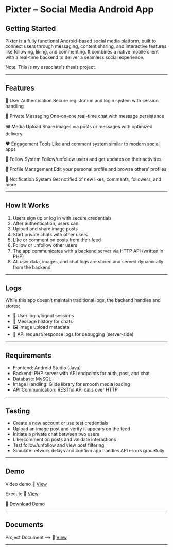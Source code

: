 # Pixter – Social Media Android App

## Getting Started

Pixter is a fully functional Android-based social media platform, built to connect users through messaging, content sharing, and interactive features like following, liking, and commenting.
It combines a native mobile client with a real-time backend to deliver a seamless social experience.

Note: This is my associate's thesis project.

---


## Features

🔐 User Authentication
Secure registration and login system with session handling

💬 Private Messaging
One-on-one real-time chat with message persistence

🖼️ Media Upload
Share images via posts or messages with optimized delivery

❤️ Engagement Tools
Like and comment system similar to modern social apps

👥 Follow System
Follow/unfollow users and get updates on their activities

🧾 Profile Management
Edit your personal profile and browse others’ profiles

🔔 Notification System
Get notified of new likes, comments, followers, and more

---

##  How It Works

1. Users sign up or log in with secure credentials
2. After authentication, users can:
3. Upload and share image posts
4. Start private chats with other users
5. Like or comment on posts from their feed
6. Follow or unfollow other users
7. The app communicates with a backend server via HTTP API (written in PHP)
8. All user data, images, and chat logs are stored and served dynamically from the backend

---

## Logs

While this app doesn’t maintain traditional logs, the backend handles and stores:

- 📅 User login/logout sessions
- 💬 Message history for chats
- 🖼️ Image upload metadata
- 🔁 API request/response logs for debugging (server-side)

---

## Requirements

- Frontend: Android Studio (Java)
- Backend: PHP server with API endpoints for auth, post, and chat
- Database: MySQL
- Image Handling: Glide library for smooth media loading
- API Communication: RESTful API calls over HTTP

---

## Testing

- Create a new account or use test credentials
- Upload an image post and verify it appears on the feed
- Initiate a private chat between two users
- Like/comment on posts and validate interactions
- Test follow/unfollow and view post filtering
- Simulate network delays and confirm app handles API errors gracefully

---

## Demo


Video demo 📎 [View](https://drive.google.com/drive/folders/1GMQ3wglrvox8y-5vk_1mhwkJqWr6xYAO?usp=sharing)


Execute 📎 [View](https://drive.google.com/drive/folders/1jcLYNyGRzP5QNjmCe4ZjFo0kQ9PrYZ6S?usp=sharing)


📎 [Download Demo](https://drive.google.com/file/d/1P7_2igG8TJkpoUpQa4NBMF4bCWM4hueW/view?usp=sharing)

---


## Documents

Project Document --> 📎 [View](https://drive.google.com/file/d/1Yeni89i6E8w7DV_0W93QXSLM4Ujy-D7O/view?usp=sharing)

---
